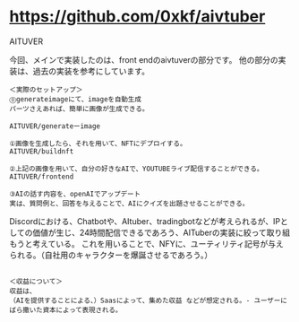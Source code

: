 
 # https://github.com/0xkf/aivtuber

AITUVER

今回、メインで実装したのは、front endのaivtuverの部分です。
他の部分の実装は、過去の実装を参考にしています。

```
＜実際のセットアップ＞
⓪generateimageにて、imageを自動生成
パーツさえあれば、簡単に画像が生成できる。

AITUVER/generateーimage

①画像を生成したら、それを用いて、NFTにデプロイする。
AITUVER/buildnft

②上記の画像を用いて、自分の好きなAIで、YOUTUBEライブ配信することができる。
AITUVER/frontend

③AIの話す内容を、openAIでアップデート
実は、質問例と、回答を与えることで、AIにクイズを出題させることができる。

```


Discordにおける、Chatbotや、AItuber、tradingbotなどが考えられるが、IPとしての価値が生じ、24時間配信できるであろう、AITuberの実装に絞って取り組もうと考えている。
これを用いることで、NFYに、ユーティリティ記号が与えられる。（自社用のキャラクターを爆誕させるであろう。）


```sh:

＜収益について＞
収益は、
（AIを提供することによる、）Saasによって、集めた収益 などが想定される。- ユーザーにばら撒いた資本によって表現される。

```